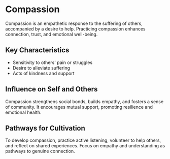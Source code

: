 # Compassion

Compassion is an empathetic response to the suffering of others, accompanied by a desire to help. Practicing compassion enhances connection, trust, and emotional well-being.

## Key Characteristics

- Sensitivity to others' pain or struggles
- Desire to alleviate suffering
- Acts of kindness and support

## Influence on Self and Others

Compassion strengthens social bonds, builds empathy, and fosters a sense of community. It encourages mutual support, promoting resilience and emotional health.

## Pathways for Cultivation

To develop compassion, practice active listening, volunteer to help others, and reflect on shared experiences. Focus on empathy and understanding as pathways to genuine connection.
